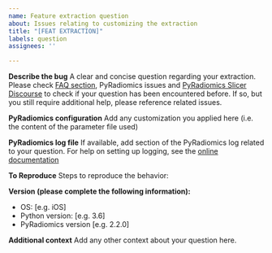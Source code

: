 ```yaml
---
name: Feature extraction question
about: Issues relating to customizing the extraction
title: "[FEAT EXTRACTION]"
labels: question
assignees: ''

---
```


**Describe the bug**
A clear and concise question regarding your extraction. Please check [FAQ section](https://pyradiomics.readthedocs.io/en/latest/faq.html), PyRadiomics issues and [PyRadiomics Slicer Discourse](https://discourse.slicer.org/c/community/radiomics/23) to check if your question has been encountered before. If so, but you still require additional help, please reference related issues.

**PyRadiomics configuration**
Add any customization you applied here (i.e. the content of the parameter file used)

**PyRadiomics log file**
If available, add section of the PyRadiomics log related to your question. For help on setting up logging, see the [online documentation](https://pyradiomics.readthedocs.io/en/latest/usage.html#setting-up-logging)

**To Reproduce**
Steps to reproduce the behavior:

**Version (please complete the following information):**
 - OS: [e.g. iOS]
 - Python version: [e.g. 3.6]
 - PyRadiomics version [e.g. 2.2.0]

**Additional context**
Add any other context about your question here.
